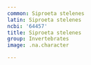 ```yaml
---
common: Siproeta stelenes
latin: Siproeta stelenes
ncbi: '64457'
title: Siproeta stelenes
group: Invertebrates
image: .na.character

---
```

